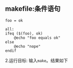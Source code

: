 ## makefile:条件语句


```
foo = ok

all:
ifeq ($(foo), ok)
	@echo "foo equals ok"
else
	@echo "nope"
endif
```
2.运行目标: 
输入`make`。结果如下
      <!-- 执行命令截图 -->

